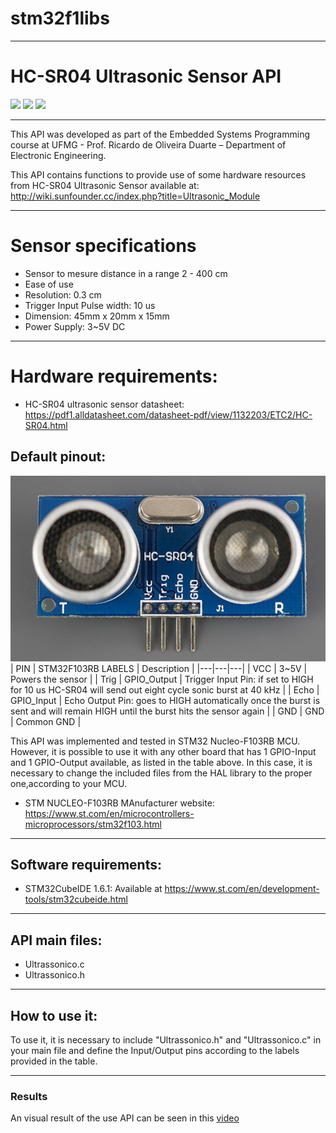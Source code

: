 # stm32f1libs
___
# HC-SR04 Ultrasonic Sensor API

<div align="left">
    <img src="https://img.shields.io/badge/language-c-blue">
    <img src="https://img.shields.io/badge/hardware-stm32-green">
    <img src="https://img.shields.io/badge/license-MIT-blueviolet">
</div>

---

This API was developed as part of the Embedded Systems Programming course at UFMG - Prof. Ricardo de Oliveira Duarte – Department of Electronic Engineering.

This API contains functions to provide use of some hardware resources from HC-SR04 Ultrasonic Sensor available at: http://wiki.sunfounder.cc/index.php?title=Ultrasonic_Module

---
# Sensor specifications
- Sensor to mesure distance in a range 2 - 400 cm
- Ease of use
- Resolution: 0.3 cm
- Trigger Input Pulse width: 10 us
- Dimension: 45mm x 20mm x 15mm
- Power Supply: 3~5V DC

---
# Hardware requirements:
 - HC-SR04 ultrasonic sensor datasheet: https://pdf1.alldatasheet.com/datasheet-pdf/view/1132203/ETC2/HC-SR04.html

## Default pinout:
![HCSR04](HCSR04.jpg)
| PIN | STM32F103RB LABELS | Description |
|---|---|---|
| VCC | 3~5V | Powers the sensor |
| Trig | GPIO_Output | Trigger Input Pin: if set to HIGH for 10 us HC-SR04 will send out eight cycle sonic burst at 40 kHz |
| Echo | GPIO_Input | Echo Output Pin: goes to HIGH automatically once the burst is sent and will remain HIGH until the burst hits the sensor again |
| GND | GND | Common GND |

This API was implemented and tested in STM32 Nucleo-F103RB MCU. However, it is possible to use it with any other board that has 1 GPIO-Input and 1 GPIO-Output available, as listed in the table above. In this case, it is necessary to change the included files from the HAL library to the proper one,according to your MCU.
 
 - STM NUCLEO-F103RB MAnufacturer website: https://www.st.com/en/microcontrollers-microprocessors/stm32f103.html

---
## Software requirements:
- STM32CubeIDE 1.6.1: Available at https://www.st.com/en/development-tools/stm32cubeide.html

---
## API main files:
- Ultrassonico.c
- Ultrassonico.h

---
## How to use it:

To use it, it is necessary to include "Ultrassonico.h" and "Ultrassonico.c" in your main file and define the Input/Output pins according to the labels provided in the table.

---
### Results
An visual result of the use API can be seen in this [video](https://www.youtube.com/watch?v=1IYUT_5N1e0)
